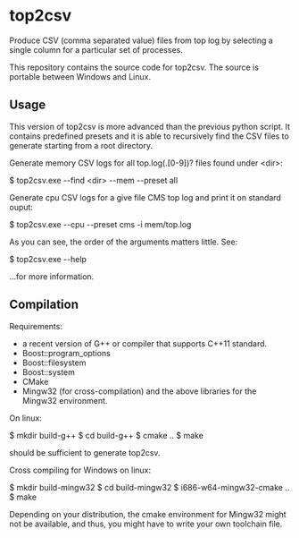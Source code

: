 top2csv
=======

Produce CSV (comma separated value) files from top log by selecting a single
column for a particular set of processes.

This repository contains the source code for top2csv.  The source is portable
between Windows and Linux.


Usage
-----

This version of top2csv is more advanced than the previous python script.  It
contains predefined presets and it is able to recursively find the CSV files to
generate starting from a root directory.

Generate memory CSV logs for all top.log(.[0-9])? files found under &lt;dir&gt;:

  $ top2csv.exe --find &lt;dir&gt; --mem --preset all

Generate cpu CSV logs for a give file CMS top log and print it on standard
ouput:

  $ top2csv.exe --cpu --preset cms -i mem/top.log

As you can see, the order of the arguments matters little. See:

  $ top2csv.exe --help

...for more information.


Compilation
-----------

Requirements:
- a recent version of G++ or compiler that supports C++11 standard.
- Boost::program_options
- Boost::filesystem
- Boost::system
- CMake
- Mingw32 (for cross-compilation) and the above libraries for the Mingw32
  environment.

On linux:

  $ mkdir build-g++
  $ cd build-g++
  $ cmake ..
  $ make

should be sufficient to generate top2csv.

Cross compiling for Windows on linux:

  $ mkdir build-mingw32
  $ cd build-mingw32
  $ i686-w64-mingw32-cmake ..
  $ make

Depending on your distribution, the cmake environment for Mingw32 might not be
available, and thus, you might have to write your own toolchain file.